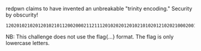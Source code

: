 redpwn claims to have invented an unbreakable "trinity encoding."
Security by obscurity!

```
1202010210201201021011200200021121112010202012010210102012102021000200121200210002021210112111200121200002111200121102000021211120010200212001020020102000212
```

NB: This challenge does not use the flag{...} format. The flag is only lowercase letters.
